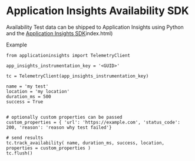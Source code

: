 # Application Insights Availability SDK

Availability Test data can be shipped to Application Insights using Python and the [Application Insights SDK](https://shipit.dev/python-appinsights/)index.html)

Example

```
from applicationinsights import TelemetryClient

app_insights_instrumentation_key = '<GUID>'

tc = TelemetryClient(app_insights_instrumentation_key)

name = 'my test'
location = 'my location'
duration_ms = 500
success = True


# optionally custom properties can be passed
custom_properties = { 'url': 'https://example.com', 'status_code': 200, 'reason': 'reason why test failed'}

# send results
tc.track_availability( name, duration_ms, success, location, properties = custom_properties )
tc.flush()

```






